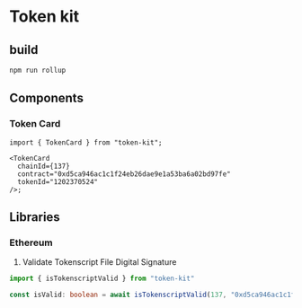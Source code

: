 # Token kit

## build

```sh
npm run rollup
```

## Components

### Token Card

```tsx
import { TokenCard } from "token-kit";

<TokenCard
  chainId={137}
  contract="0xd5ca946ac1c1f24eb26dae9e1a53ba6a02bd97fe"
  tokenId="1202370524"
/>;
```

## Libraries

### Ethereum

1. Validate Tokenscript File Digital Signature

```ts
import { isTokenscriptValid } from "token-kit"

const isValid: boolean = await isTokenscriptValid(137, "0xd5ca946ac1c1f24eb26dae9e1a53ba6a02bd97fe")
```
